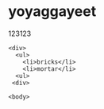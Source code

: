# yoyaggayeet
123123
<html>
  <body>
    
    <div>
      <ul>
        <li>bricks</li>
        <li>mortar</li>
      <ul>
     <div>

    <body>
<html>
        
      
